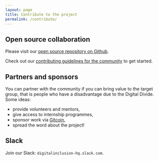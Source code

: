 ```yaml
---
layout: page
title: Contribute to the project
permalink: /contribute/
---
```


## Open source collaboration

Please visit our [open source repository on Github](https://github.com/digital-inclusion/core/).

Check out our [contributing guidelines for the community](https://github.com/digital-inclusion/core/blob/master/CONTRIBUTING.md) to get started.

## Partners and sponsors

You can partner with the community if you can bring value to the target group, that is people who have a disadvantage due to the Digital Divide. Some ideas:

- provide volunteers and mentors,
- give access to internship programmes,
- sponsor work via [Gitcoin](https://gitcoin.co/),
- spread the word about the project!

## Slack

Join our Slack: `digitalinclusion-hq.slack.com`.
